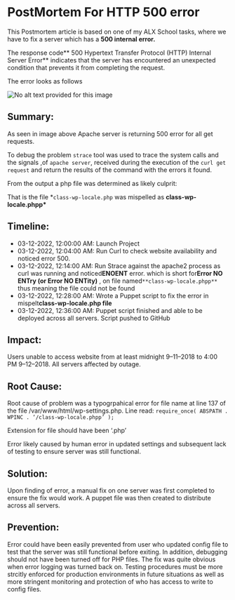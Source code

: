 # PostMortem For HTTP 500 error

This Postmortem article is based on one of my ALX School tasks, where we have to fix a server which has a **500 internal error.**

The response code** 500 Hypertext Transfer Protocol (HTTP) Internal Server Error** indicates that the server has encountered an unexpected condition that prevents it from completing the request.

The error looks as follows

![No alt text provided for this image](https://media-exp1.licdn.com/dms/image/C4D12AQHGarl-FezCuQ/article-inline_image-shrink_1500_2232/0/1645487367417?e=1675900800&v=beta&t=5l88qn6sggC4fZZOcfPO9NE5R_Xw3tH6J2k00OZYj7A)

## Summary:

As seen in image above Apache server is returning 500 error for all get requests.

To debug the problem `strace` tool was used to trace the system calls and the signals ,of `apache server`, received during the execution of the `curl get request` and return the results of the command with the errors it found.

From the output a php file was determined as likely culprit:

That is the file \*`class-wp-locale.php` was mispelled as **class-wp-locale.phpp\***

## Timeline:

- 03-12-2022, 12:00:00 AM: Launch Project
- 03-12-2022, 12:04:00 AM: Run Curl to check website availability and noticed error 500.
- 03-12-2022, 12:14:00 AM: Run Strace against the apache2 process as curl was running and noticed**ENOENT** error. which is short for**Error NO ENTry (or Error NO ENTity)** , on file named`**class-wp-locale.phpp**` thus meaning the file could not be found
- 03-12-2022, 12:28:00 AM: Wrote a Puppet script to fix the error in mispelt**class-wp-locale.php file**
- 03-12-2022, 12:36:00 AM: Puppet script finished and able to be deployed across all servers. Script pushed to GitHub

## Impact:

Users unable to access website from at least midnight 9–11–2018 to 4:00 PM 9–12–2018. All servers affected by outage.

## Root Cause:

Root cause of problem was a typogrpahical error for file name at line 137 of the file /var/www/html/wp-settings.php. Line read: `require_once( ABSPATH . WPINC . ‘/class-wp-locale.phpp’ );`

Extension for file should have been ‘.php’

Error likely caused by human error in updated settings and subsequent lack of testing to ensure server was still functional.

## Solution:

Upon finding of error, a manual fix on one server was first completed to ensure the fix would work. A puppet file was then created to distribute across all servers.

## Prevention:

Error could have been easily prevented from user who updated config file to test that the server was still functional before exiting. In addition, debugging should not have been turned off for PHP files. The fix was quite obvious when error logging was turned back on. Testing procedures must be more strcitly enforced for production environments in future situations as well as more stringent monitoring and protection of who has access to write to config files.
